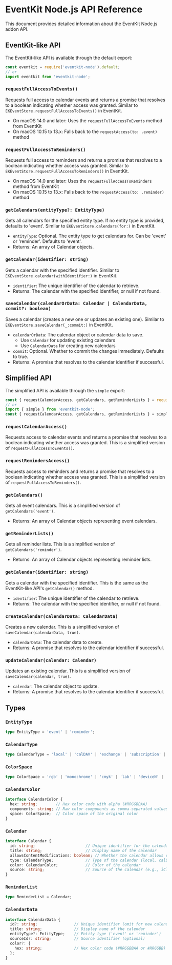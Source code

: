 # EventKit Node.js API Reference

This document provides detailed information about the EventKit Node.js addon API.

## EventKit-like API

The EventKit-like API is available through the default export:

```javascript
const eventkit = require('eventkit-node').default;
// or
import eventkit from 'eventkit-node';
```

### `requestFullAccessToEvents()`

Requests full access to calendar events and returns a promise that resolves to a boolean indicating whether access was granted.
Similar to `EKEventStore.requestFullAccessToEvents()` in EventKit.

- On macOS 14.0 and later: Uses the `requestFullAccessToEvents` method from EventKit
- On macOS 10.15 to 13.x: Falls back to the `requestAccess(to: .event)` method

### `requestFullAccessToReminders()`

Requests full access to reminders and returns a promise that resolves to a boolean indicating whether access was granted.
Similar to `EKEventStore.requestFullAccessToReminders()` in EventKit.

- On macOS 14.0 and later: Uses the `requestFullAccessToReminders` method from EventKit
- On macOS 10.15 to 13.x: Falls back to the `requestAccess(to: .reminder)` method

### `getCalendars(entityType?: EntityType)`

Gets all calendars for the specified entity type. If no entity type is provided, defaults to 'event'.
Similar to `EKEventStore.calendars(for:)` in EventKit.

- `entityType`: Optional. The entity type to get calendars for. Can be 'event' or 'reminder'. Defaults to 'event'.
- Returns: An array of Calendar objects.

### `getCalendar(identifier: string)`

Gets a calendar with the specified identifier.
Similar to `EKEventStore.calendar(withIdentifier:)` in EventKit.

- `identifier`: The unique identifier of the calendar to retrieve.
- Returns: The calendar with the specified identifier, or null if not found.

### `saveCalendar(calendarOrData: Calendar | CalendarData, commit?: boolean)`

Saves a calendar (creates a new one or updates an existing one).
Similar to `EKEventStore.saveCalendar(_:commit:)` in EventKit.

- `calendarOrData`: The calendar object or calendar data to save.
  - Use `Calendar` for updating existing calendars
  - Use `CalendarData` for creating new calendars
- `commit`: Optional. Whether to commit the changes immediately. Defaults to true.
- Returns: A promise that resolves to the calendar identifier if successful.

## Simplified API

The simplified API is available through the `simple` export:

```javascript
const { requestCalendarAccess, getCalendars, getReminderLists } = require('eventkit-node').simple;
// or
import { simple } from 'eventkit-node';
const { requestCalendarAccess, getCalendars, getReminderLists } = simple;
```

### `requestCalendarAccess()`

Requests access to calendar events and returns a promise that resolves to a boolean indicating whether access was granted.
This is a simplified version of `requestFullAccessToEvents()`.

### `requestRemindersAccess()`

Requests access to reminders and returns a promise that resolves to a boolean indicating whether access was granted.
This is a simplified version of `requestFullAccessToReminders()`.

### `getCalendars()`

Gets all event calendars.
This is a simplified version of `getCalendars('event')`.

- Returns: An array of Calendar objects representing event calendars.

### `getReminderLists()`

Gets all reminder lists.
This is a simplified version of `getCalendars('reminder')`.

- Returns: An array of Calendar objects representing reminder lists.

### `getCalendar(identifier: string)`

Gets a calendar with the specified identifier.
This is the same as the EventKit-like API's `getCalendar()` method.

- `identifier`: The unique identifier of the calendar to retrieve.
- Returns: The calendar with the specified identifier, or null if not found.

### `createCalendar(calendarData: CalendarData)`

Creates a new calendar.
This is a simplified version of `saveCalendar(calendarData, true)`.

- `calendarData`: The calendar data to create.
- Returns: A promise that resolves to the calendar identifier if successful.

### `updateCalendar(calendar: Calendar)`

Updates an existing calendar.
This is a simplified version of `saveCalendar(calendar, true)`.

- `calendar`: The calendar object to update.
- Returns: A promise that resolves to the calendar identifier if successful.

## Types

### `EntityType`

```typescript
type EntityType = 'event' | 'reminder';
```

### `CalendarType`

```typescript
type CalendarType = 'local' | 'calDAV' | 'exchange' | 'subscription' | 'birthday' | 'unknown';
```

### `ColorSpace`

```typescript
type ColorSpace = 'rgb' | 'monochrome' | 'cmyk' | 'lab' | 'deviceN' | 'indexed' | 'pattern' | 'unknown';
```

### `CalendarColor`

```typescript
interface CalendarColor {
  hex: string;        // Hex color code with alpha (#RRGGBBAA)
  components: string; // Raw color components as comma-separated values
  space: ColorSpace;  // Color space of the original color
}
```

### `Calendar`

```typescript
interface Calendar {
  id: string;                      // Unique identifier for the calendar
  title: string;                   // Display name of the calendar
  allowsContentModifications: boolean; // Whether the calendar allows content modifications
  type: CalendarType;              // Type of the calendar (local, calDAV, etc.)
  color: CalendarColor;            // Color of the calendar
  source: string;                  // Source of the calendar (e.g., iCloud, Google)
}
```

### `ReminderList`

```typescript
type ReminderList = Calendar;
```

### `CalendarData`

```typescript
interface CalendarData {
  id?: string;                // Unique identifier (omit for new calendars)
  title: string;              // Display name of the calendar
  entityType?: EntityType;    // Entity type ('event' or 'reminder')
  sourceId?: string;          // Source identifier (optional)
  color?: {
    hex: string;              // Hex color code (#RRGGBBAA or #RRGGBB)
  };
}
``` 